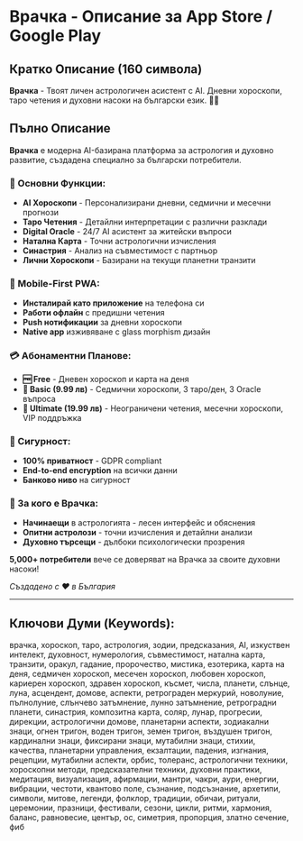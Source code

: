 # Врачка - Описание за App Store / Google Play

## Кратко Описание (160 символа)
**Врачка** - Твоят личен астрологичен асистент с AI. Дневни хороскопи, таро четения и духовни насоки на български език. 🔮✨

## Пълно Описание

**Врачка** е модерна AI-базирана платформа за астрология и духовно развитие, създадена специално за български потребители.

### 🌟 Основни Функции:
- **AI Хороскопи** - Персонализирани дневни, седмични и месечни прогнози
- **Таро Четения** - Детайлни интерпретации с различни разклади
- **Digital Oracle** - 24/7 AI асистент за житейски въпроси
- **Натална Карта** - Точни астрологични изчисления
- **Синастрия** - Анализ на съвместимост с партньор
- **Лични Хороскопи** - Базирани на текущи планетни транзити

### 📱 Mobile-First PWA:
- **Инсталирай като приложение** на телефона си
- **Работи офлайн** с предишни четения
- **Push нотификации** за дневни хороскопи
- **Native app** изживяване с glass morphism дизайн

### 💳 Абонаментни Планове:
- **🆓 Free** - Дневен хороскоп и карта на деня
- **💙 Basic (9.99 лв)** - Седмични хороскопи, 3 таро/ден, 3 Oracle въпроса
- **👑 Ultimate (19.99 лв)** - Неограничени четения, месечни хороскопи, VIP поддръжка

### 🔐 Сигурност:
- **100% приватност** - GDPR compliant
- **End-to-end encryption** на всички данни
- **Банково ниво** на сигурност

### 🎯 За кого е Врачка:
- **Начинаещи** в астрологията - лесен интерфейс и обяснения
- **Опитни астролози** - точни изчисления и детайлни анализи
- **Духовно търсещи** - дълбоки психологически прозрения

**5,000+ потребители** вече се доверяват на Врачка за своите духовни насоки!

*Създадено с ❤️ в България*

---

## Ключови Думи (Keywords):
врачка, хороскоп, таро, астрология, зодии, предсказания, AI, изкуствен интелект, духовност, нумерология, съвместимост, натална карта, транзити, оракул, гадание, пророчество, мистика, езотерика, карта на деня, седмичен хороскоп, месечен хороскоп, любовен хороскоп, кариерен хороскоп, здравен хороскоп, късмет, числа, планети, слънце, луна, асцендент, домове, аспекти, ретрограден меркурий, новолуние, пълнолуние, слънчево затъмнение, лунно затъмнение, ретроградни планети, синастрия, композитна карта, соляр, лунар, прогресии, дирекции, астрологични домове, планетарни аспекти, зодиакални знаци, огнен тригон, воден тригон, земен тригон, въздушен тригон, кардинални знаци, фиксирани знаци, мутабилни знаци, стихии, качества, планетарни управления, екзалтации, падения, изгнания, рецепции, мутабилни аспекти, орбис, толеранс, астрологични техники, хороскопни методи, предсказателни техники, духовни практики, медитация, визуализация, афирмации, мантри, чакри, аури, енергии, вибрации, честоти, квантово поле, съзнание, подсъзнание, архетипи, символи, митове, легенди, фолклор, традиции, обичаи, ритуали, церемонии, празници, фестивали, сезони, цикли, ритми, хармония, баланс, равновесие, център, ос, симетрия, пропорция, златно сечение, фиб
